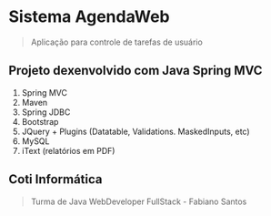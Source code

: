 # Sistema AgendaWeb
> Aplicação para controle de tarefas de usuário
## Projeto dexenvolvido com Java Spring MVC
1. Spring MVC
2. Maven
3. Spring JDBC
4. Bootstrap
5. JQuery + Plugins (Datatable, Validations. MaskedInputs, etc)
6. MySQL
7. iText (relatórios em PDF)

## Coti Informática
> Turma de Java WebDeveloper FullStack - Fabiano Santos